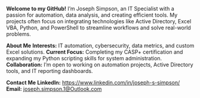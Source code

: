 **Welcome to my GitHub!**
I’m Joseph Simpson, an IT Specialist with a passion for automation, data analysis, and creating efficient tools. My projects often focus on integrating technologies like Active Directory, Excel VBA, Python, and PowerShell to streamline workflows and solve real-world problems.

**About Me**
**Interests:** IT automation, cybersecurity, data metrics, and custom Excel solutions.
**Current Focus:** Completing my CASP+ certification and expanding my Python scripting skills for system administration.
**Collaboration:** I’m open to working on automation projects, Active Directory tools, and IT reporting dashboards.

**Contact Me**
**LinkedIn:** https://www.linkedin.com/in/joseph-s-simpson/
**Email:** joseph.simpson.1@Outlook.com
